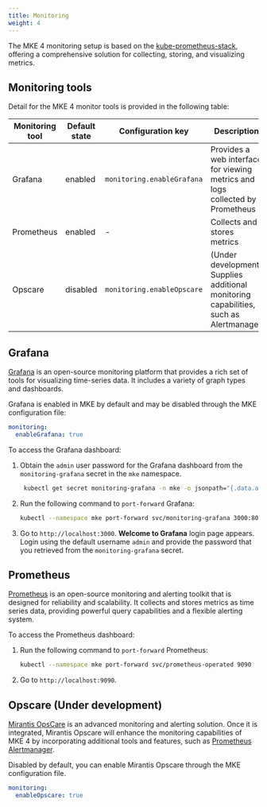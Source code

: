 ```yaml
---
title: Monitoring
weight: 4
---
```


The MKE 4 monitoring setup is based on the [kube-prometheus-stack](https://github.com/prometheus-community/helm-charts/tree/main/charts/kube-prometheus-stack),
offering a comprehensive solution for collecting, storing, and visualizing metrics.

## Monitoring tools

Detail for the MKE 4 monitor tools is provided in the following table:

| Monitoring tool    | Default state | Configuration key          | Description                                                                           |
|------------|---------------|----------------------------|---------------------------------------------------------------------------------------|
| Grafana    | enabled       | `monitoring.enableGrafana` | Provides a web interface for viewing metrics and logs collected by Prometheus         |
| Prometheus | enabled       | -                          | Collects and stores metrics                                                           |
| Opscare    | disabled      | `monitoring.enableOpscare` | (Under development) Supplies additional monitoring capabilities, such as Alertmanager |

## Grafana

[Grafana](https://grafana.com/) is an open-source monitoring platform that provides a rich set of tools for visualizing time-series data. It
includes a variety of graph types and dashboards.

Grafana is enabled in MKE by default and may be disabled through the MKE configuration file:

```yaml
monitoring:
  enableGrafana: true
```

To access the Grafana dashboard:

1. Obtain the `admin` user password for the Grafana dashboard from the `monitoring-grafana` secret in the `mke` namespace.
   ```bash
    kubectl get secret monitoring-grafana -n mke -o jsonpath="{.data.admin-password}" | base64 --decode
    ```
   
2. Run the following command to `port-forward` Grafana:

    ```bash
    kubectl --namespace mke port-forward svc/monitoring-grafana 3000:80
    ```

1. Go to `http://localhost:3000`.
   **Welcome to Grafana** login page appears.
   Login using the default username `admin` and provide the password that you retrieved from the `monitoring-grafana` secret.    
   
## Prometheus

[Prometheus](https://prometheus.io/) is an open-source monitoring and alerting
toolkit that is designed for reliability and scalability. It collects and stores metrics
as time series data, providing powerful query capabilities and a flexible alerting system.

To access the Prometheus dashboard:

1. Run the following command to `port-forward` Prometheus:

    ```bash
    kubectl --namespace mke port-forward svc/prometheus-operated 9090
    ```

2. Go to `http://localhost:9090`.

## Opscare (Under development)

[Mirantis OpsCare](https://www.mirantis.com/resources/opscare-datasheet/) is
an advanced monitoring and alerting solution. Once it is integrated, Mirantis Opscare will enhance the monitoring
capabilities of MKE 4 by incorporating additional tools and features, such as
[Prometheus Alertmanager](https://prometheus.io/docs/alerting/latest/alertmanager/).

Disabled by default, you can enable Mirantis Opscare through the MKE configuration file.

```yaml
monitoring:
  enableOpscare: true
```
